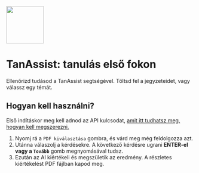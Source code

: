 <img src="https://github.com/user-attachments/assets/448a8393-ec01-4049-8441-7296b4860bd9" width="100" height="100" />

# TanAssist: tanulás első fokon

Ellenőrizd tudásod a TanAssist segtségével. Töltsd fel a jegyzeteidet, vagy válassz egy témát.

## Hogyan kell használni?
Első indításkor meg kell adnod az API kulcsodat, [amit itt tudhatsz meg, hogyan kell megszerezni.](https://github.com/matepazy/tanassist/wiki/Setup)

1.  Nyomj rá a `PDF kiválasztása` gombra, és várd meg még feldolgozza azt.
2.  Utánna válaszolj a kérdésekre. A következő kérdésre ugrani **ENTER-el vagy a `Tovább`** gomb megnyomásával tudsz.
3.  Ezután az AI kiértékeli és megszületik az eredmény. A részletes kiértékelést PDF fájlban kapod meg.
